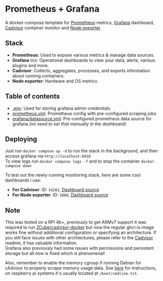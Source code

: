 # Prometheus + Grafana

A docker-compose template for [Prometheus] metrics, [Grafana] dashboard, 
[Cadvisor] container monitor and [Node-exporter]

## Stack
- **Prometheus**: Used to expose various metrics & manage data sources.
- **Grafana** `OSS`: Operational dashboards to view your data, alerts, various
plugins and more.
- **Cadvisor**: Collects, aggregates, processes, and exports information about
running containers.
- **Node exporter**: Hardware and OS metrics

## Table of contents
- [.env](.env): Used for storing grafana admin credentials
- [prometheus.yml](prometheus.yml): Prometheus config with pre-configured scraping jobs
- [grafana/datasource.yml](grafana/datasource.yml): Pre-configured prometheus data source for grafana
*(no need to set that manually in the dashboard)*

## Deploying
Just run `docker compose up -d` to run the stack in the background, and then
access grafana via `http://localhost:6010`  
To view logs run `docker compose logs -f` and to stop the container
`docker compose down`

To test out the newly running monitoring stack, here are some cool dashboards
i use:
- **For Cadvisor**: ID: `14282`, [Dashboard source][1]
- **For Node exporter**: ID: `1860`, [Dashboard source][2]

## Note
This was tested on a RPI 4b+, previously to get ARMv7 support it was required to
run [ZCube/cadvisor-docker](https://github.com/ZCube/cadvisor-docker) but now
the regular ghcr.io image works fine without additional configuration or
specifying an architecture. If you still face issues with other architectures,
please refer to the [Cadvisor] readme, it has valuable information.  
Grafana also previously had some issues with permissions and persistent storage
but all now is fixed which is phenomenal!

Also, remember to enable the memory cgroup if running Debian for cAdvisor to
properly scrape memory usage data. See [here][3] for instructions, on raspberry
pi systems it's usually located at `/boot/cmdline.txt`.

[1]: https://grafana.com/grafana/dashboards/14282-cadvisor-exporter/
[2]: https://grafana.com/grafana/dashboards/1860-node-exporter-full/
[3]: https://github.com/google/cadvisor/blob/master/docs/running.md#debian

[Prometheus]: https://prometheus.io/
[Grafana]: https://grafana.com/
[Cadvisor]: https://github.com/google/cadvisor
[Node-exporter]: https://github.com/prometheus/node_exporter
